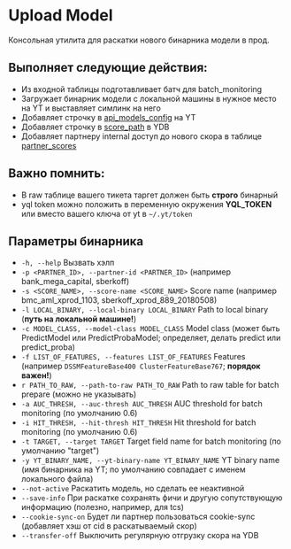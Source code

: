 # Upload Model

Консольная утилита для раскатки нового бинарника модели в прод. 

## Выполняет следующие действия:
- Из входной таблицы подготавливает батч для batch_monitoring
- Загружает бинарник модели с локальной машины в нужное место на YT и выставляет симлинк на него
- Добавляет строчку в [api_models_config](https://yt.yandex-team.ru/hahn/navigation?path=//home/x-products/production/config/datacloud/api-models-config&offsetMode=key) на YT
- Добавляет строчку в [score_path](https://ydb.yandex-team.ru/db/ydb-ru/impulse/production/xprod-scoring-api-db/browser/score_api/config/score_path) в YDB
- Добавляет партнеру internal доступ до нового скора в таблице [partner_scores](https://ydb.yandex-team.ru/db/ydb-ru/impulse/production/xprod-scoring-api-db/browser/score_api/config/partner_scores)

## Важно помнить:
- В raw таблице вашего тикета таргет должен быть **строго** бинарный
- yql token можно положить в переменную окружения **YQL_TOKEN** или вместо вашего ключа от yt в `~/.yt/token`

## Параметры бинарника
- `-h, --help` Вызвать хэлп
- `-p <PARTNER_ID>, --partner-id <PARTNER_ID>` <Required> (например bank_mega_capital, sberkoff)
- `-s <SCORE_NAME>, --score-name <SCORE_NAME>` <Required> Score name (например bmc_aml_xprod_1103, sberkoff_xprod_889_20180508)
- `-l LOCAL_BINARY, --local-binary LOCAL_BINARY` <Required> Path to local binary (**путь на локальной машине!**)
- `-c MODEL_CLASS, --model-class MODEL_CLASS` <Required> Model class (может быть PredictModel или PredictProbaModel; определяет, делать predict или predict_proba)
- `-f LIST_OF_FEATURES, --features LIST_OF_FEATURES` <Required> Features (например `DSSMFeatureBase400 ClusterFeatureBase767`; **порядок важен!**)
- `r PATH_TO_RAW, --path-to-raw PATH_TO_RAW` Path to raw table for batch prepare (можно не указывать)
- `-a AUC_THRESH, --auc-thresh AUC_THRESH` AUC threshold for batch monitoring (по умолчанию 0.6)
- `-i HIT_THRESH, --hit-thresh HIT_THRESH` Hit threshold for batch monitoring (по умолчанию 0.6)
- `-t TARGET, --target TARGET` Target field name for batch monitoring (по умолчанию "target")
- `-y YT_BINARY_NAME, --yt-binary-name YT_BINARY_NAME` YT binary name (имя бинарника на YT; по умолчанию совпадает с именем локального файла)
- `--not-active` Раскатить модель, но сделать ее неактивной
- `--save-info` При раскатке сохранять фичи и другую сопутствующую информацию (полезно, например, для tcs)
- `--cookie-sync-on` Будет ли партнер пользоваться cookie-sync (добавляет хэш от cid в раскатываемый скор)
- `--transfer-off` Выключить регулярную отгрузку скора на YDB
